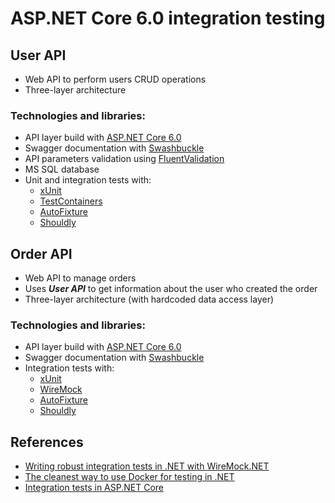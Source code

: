 # ASP.NET Core 6.0 integration testing

## User API

- Web API to perform users CRUD operations
- Three-layer architecture

### Technologies and libraries:

- API layer build with [ASP.NET Core 6.0](https://learn.microsoft.com/en-us/aspnet/core/release-notes/aspnetcore-6.0?view=aspnetcore-6.0)
- Swagger documentation with [Swashbuckle](https://github.com/domaindrivendev/Swashbuckle.AspNetCore)
- API parameters validation using [FluentValidation](https://docs.fluentvalidation.net/en/latest/)
- MS SQL database
- Unit and integration tests with:
  - [xUnit](https://github.com/xunit/xunit)
  - [TestContainers](https://github.com/testcontainers/testcontainers-dotnet)
  - [AutoFixture](https://github.com/AutoFixture/AutoFixture)
  - [Shouldly](https://github.com/shouldly/shouldly)

## Order API

- Web API to manage orders
- Uses **_User API_** to get information about the user who created the order
- Three-layer architecture (with hardcoded data access layer)

### Technologies and libraries:

- API layer build with [ASP.NET Core 6.0](https://learn.microsoft.com/en-us/aspnet/core/release-notes/aspnetcore-6.0?view=aspnetcore-6.0)
- Swagger documentation with [Swashbuckle](https://github.com/domaindrivendev/Swashbuckle.AspNetCore)
- Integration tests with:
  - [xUnit](https://github.com/xunit/xunit)
  - [WireMock](https://github.com/WireMock-Net/WireMock.Net)
  - [AutoFixture](https://github.com/AutoFixture/AutoFixture)
  - [Shouldly](https://github.com/shouldly/shouldly)

## References

- [Writing robust integration tests in .NET with WireMock.NET](https://www.youtube.com/watch?v=YU3ohofu6UU&ab_channel=NickChapsas)
- [The cleanest way to use Docker for testing in .NET](https://www.youtube.com/watch?v=8IRNC7qZBmk&ab_channel=NickChapsas)
- [Integration tests in ASP.NET Core](https://learn.microsoft.com/en-us/aspnet/core/test/integration-tests?view=aspnetcore-6.0)
